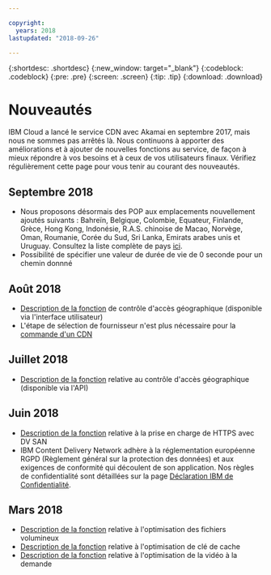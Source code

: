 ```yaml
---

copyright:
  years: 2018
lastupdated: "2018-09-26"

---
```


{:shortdesc: .shortdesc}
{:new_window: target="_blank"}
{:codeblock: .codeblock}
{:pre: .pre}
{:screen: .screen}
{:tip: .tip}
{:download: .download}

# Nouveautés

IBM Cloud a lancé le service CDN avec Akamai en septembre 2017, mais nous ne sommes pas arrêtés là. Nous continuons à apporter des améliorations et à ajouter de nouvelles fonctions au service, de façon à mieux répondre à vos besoins et à ceux de vos utilisateurs finaux. Vérifiez régulièrement cette page pour vous tenir au courant des nouveautés.

## Septembre 2018

  * Nous proposons désormais des POP aux emplacements nouvellement ajoutés suivants : Bahreïn, Belgique, Colombie, Equateur, Finlande, Grèce, Hong Kong, Indonésie, R.A.S. chinoise de Macao, Norvège, Oman, Roumanie, Corée du Sud, Sri Lanka, Emirats arabes unis et Uruguay. Consultez la liste complète de pays [ici](https://console.bluemix.net/docs/infrastructure/CDN/edge-servers.html#list-of-edge-servers).
  * Possibilité de spécifier une valeur de durée de vie de 0 seconde pour un chemin donnné

## Août 2018

  * [Description de la fonction](feature-descriptions.html#geographical-access-control) de contrôle d'accès géographique (disponible via l'interface utilisateur)
  * L'étape de sélection de fournisseur n'est plus nécessaire pour la [commande d'un CDN](how-to-order.html#order-a-new-cdn-)

## Juillet 2018

  * [Description de la fonction](feature-descriptions.html#geographical-access-control) relative au contrôle d'accès géographique (disponible via l'API)

## Juin 2018

* [Description de la fonction](feature-descriptions.html#https-protocol-support) relative à la prise en charge de HTTPS avec DV SAN
* IBM Content Delivery Network adhère à la réglementation européenne RGPD (Règlement général sur la protection des données) et aux exigences de conformité qui découlent de son application. Nos règles de confidentialité sont détaillées sur la page [Déclaration IBM de Confidentialité](https://www.ibm.com/privacy/fr/fr/).

## Mars 2018

  * [Description de la fonction](feature-descriptions.html#large-file-optimization) relative à l'optimisation des fichiers volumineux
  * [Description de la fonction](feature-descriptions.html#cache-key-query-args) relative à l'optimisation de clé de cache
  * [Description de la fonction](feature-descriptions.html#video-on-demand) relative à l'optimisation de la vidéo à la demande
